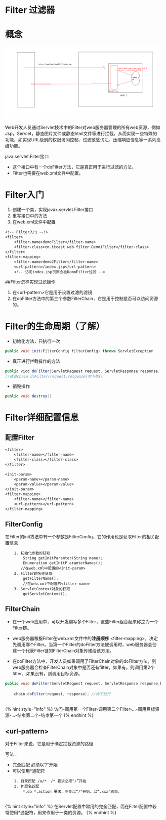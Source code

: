 # Filter 过滤器

# 概念

![Filter &#x7684;&#x4ECB;&#x7ECD;](.gitbook/assets/filter-jie-shao.bmp)

Web开发人员通过Servlet技术中的Filter对web服务器管理的所有web资源，例如Jsp，Servlet，静态图片文件或静态html文件等进行拦截，从而实现一些特殊的功能，如实现URL级别的权限访问控制、过滤敏感词汇、压缩响应信息等一系列高级功能。     

java.servlet.Filter接口
- 这个接口中有一个doFilter方法，它是真正用于进行过滤的方法。
- Filter也需要在web.xml文件中配置。

# Filter入门
1. 创建一个类，实现javax.servlet.Filter接口
2. 重写接口中的方法
3. 在web.xml文件中配置

```markup
<!-- Filter入门 --!>
<filter> 
    <filter-name>demoFilter</filter-name>
    <filter-class>cn.itcast.web.filter.Demo1Filter</filter-class> 
</filter>
<filter-mapping> 
    <filter-name>demo2Filter</filter-name>
    <url-pattern>/index.jsp</url-pattern>
    <!-- 访问index.jsp页面会被DemoFilter过滤 -->
```
##Filter怎样实现过滤操作
1. 在\<url\-pattern\>它是用于设置过滤的滤镜
2. 在doFilter方法中的第三个参数FilterChain，它是用于控制是否可以访问资源的。

# Filter的生命周期（了解）
- 初始化方法，只执行一次
```java
public void init(FilterConfig filterConfig) throws ServletException
```

- 真正进行拦截操作的方法
```java
public viod doFilter(ServletRequest request, ServletResponse response, FilterChain chain)
//通过chain.doFilter(request,response)向下执行
```

- 销毁操作
```java
public void destroy()
```



# Filter详细配置信息

## 配置Filter

```markup
<filter> 
    <filter-name></filter-name> 
    <filter-class></filter-class> 
</filter> 
	
<init-param> 
    <param-name></param-name> 
    <param-value></param-value> 
</init-param> 
<filter-mapping>
    <filter-name></filter-name>
    <url-pattern></url-pattern>
</filter-mapping>
```

## FilterConfig

在Filter的init方法中有一个参数是FilterConfig，它的作用也是获取Filter的相关配置信息

```markup
    1. 初始化参数的获取
        String getInitParamter(String name);
        Enumeration getInitP aramterNames();
       //在web.xml中配置的<init-param>
    2. Filter的名称获取
        getFilterName();
        //在web.xml中配置的<filter-name>
    3. ServletContext对象的获取
        getServletContext();
```
 
## FilterChain

- 在一个web应用中，可以开发编写多个Filter，这些Filter组合起来称之为一个Filter链。

- web服务器根据Filter在web.xml文件中的**注册顺序**    \<filter\-mapping\>，决定先调用哪个Filter。当第一个Filter的doFilter方法被调用时，web服务器会创建一个代表Filter链的FilterChain对象传递给该方法。

- 在doFilter方法中，开发人员如果调用了FilterChain对象的doFilter方法，则web服务器会检查FilterChain对象中是否还有filter，如果有，则调用第2个filter，如果没有，则调用目标资源。

```java
public void doFilter(ServletRequest request, ServletResponse response,FilterChain chain) throws IOException, ServletException {

	chain.doFilter(request, response); //向下放行
		
```
{% hint style="info" %}
访问-调用第一个Filter-调用第二个Filter-...-调用目标资源-...-结束第二个-结束第一个
{% endhint %}

## \<url\-pattern\>

对于Filter来说，它是用于确定拦截资源的路径

写法：

- 完全匹配 必须以“/”开始
- 可以使用*通配符

```markup
    1. 目录匹配 /a/*  /* 要求必须“/”开始
    2. 扩展名匹配
        *.do *.action 要求，不能以“/”开始，以“.xxx”结束。 


```

{% hint style="info" %}
在Servlet配置中常用的完全匹配，而在Filter配置中较常使用*通配符，用来作用于一类的资源。
{% endhint %}
 





